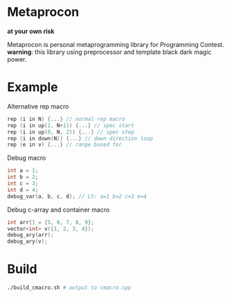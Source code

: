 
# Metaprocon

**at your own risk**

Metaprocon is personal metaprogramming library for Programming Contest.  
**warning**: this library using preprocessor and template black dark magic power.

# Example

Alternative rep macro
```cpp
rep (i in N) {...} // normal rep macro
rep (i in up(1, N+1)) {...} // spec start
rep (i in up(0, N, 2)) {...} // spec step
rep (i in down(N)) {...} // down direction loop
rep (e in v) {...} // range based for
```

Debug macro
```cpp
int a = 1;
int b = 2;
int c = 3;
int d = 4;
debug_var(a, b, c, d); // L5: a=1 b=2 c=3 e=4
```

Debug c-array and container macro
```cpp
int arr[] = {5, 6, 7, 8, 9};
vector<int> v({1, 2, 3, 4});
debug_ary(arr);
debug_ary(v);
```

# Build

```sh
./build_cmacro.sh # output to cmacro.cpp
```

